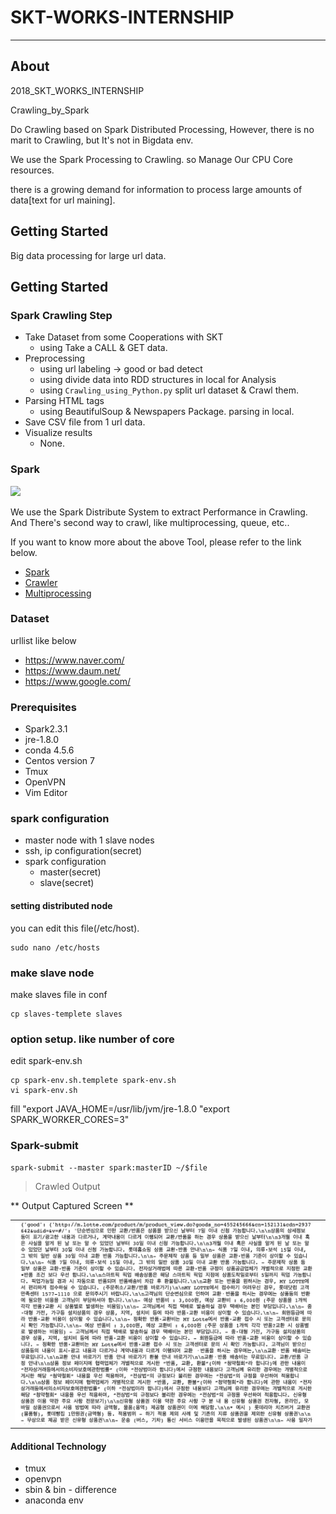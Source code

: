# SKT-WORKS-INTERNSHIP
___

## About

2018_SKT_WORKS_INTERNSHIP

Crawling_by_Spark

Do Crawling based on Spark Distributed Processing, However, there is no marit to Crawling, but It's not in Bigdata env.

We use the Spark Processing to Crawling. so Manage Our CPU Core resources.

there is a growing demand for information to process large amounts of data[text for url maining].

## Getting Started
Big data processing for large url data.

## Getting Started

### Spark Crawling Step
* Take Dataset from some Cooperations with SKT
  * using Take a CALL & GET data.
* Preprocessing
  * using url labeling -> good or bad detect
  * using divide data into RDD structures in local for Analysis
  * using `Crawling_using_Python.py` split url dataset & Crawl them.
* Parsing HTML tags
  * using BeautifulSoup & Newspapers Package. parsing in local.
* Save CSV file from 1 url data.
* Visualize results
  * None.


###  Spark

![](https://spark.apache.org/images/spark-logo-trademark.png)

We use the Spark Distribute System to extract Performance in Crawling.
And There's second way to crawl, like multiprocessing, queue, etc..




If you want to know more about the above Tool, please refer to the link below.

* [Spark](https://spark.apache.org/)
* [Crawler](https://ko.wikipedia.org/wiki/%EC%9B%B9_%ED%81%AC%EB%A1%A4%EB%9F%AC)
* [Multiprocessing](https://ko.wikipedia.org/wiki/%EB%8B%A4%EC%A4%91_%EC%B2%98%EB%A6%AC)


### Dataset

urllist like below
* https://www.naver.com/
* https://www.daum.net/
* https://www.google.com/


### Prerequisites
* Spark2.3.1
* jre-1.8.0
* conda 4.5.6
* Centos version 7
* Tmux
* OpenVPN
* Vim Editor

### spark configuration
* master node with 1 slave nodes
* ssh, ip configuration(secret)
* spark configuration
  * master(secret)
  * slave(secret)





#### setting distributed node


you can edit this file(/etc/host).

```
sudo nano /etc/hosts
```

### make slave node

make slaves file in conf

```
cp slaves-templete slaves
```

### option setup. like number of core

edit spark-env.sh

```
cp spark-env.sh.templete spark-env.sh
vi spark-env.sh
```

fill 
"export JAVA_HOME=/usr/lib/jvm/jre-1.8.0
"export SPARK_WORKER_CORES=3"


### Spark-submit

```
spark-submit --master spark:masterID ~/$file
```


> Crawled Output

 ** Output Captured Screen **

<table>
  <tr>
    <td>
     <img src="crawling/output/crawled_out.png"/>
    </td>
  </tr>
</table>


#### Additional Technology
* tmux
* openvpn
* sbin & bin - difference
* anaconda env
